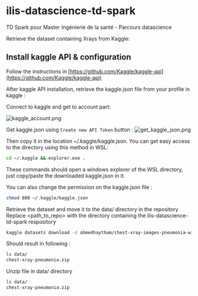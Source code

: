 # ilis-datascience-td-spark
TD Spark pour Master Ingénierie de la santé - Parcours datascience


Retrieve the dataset containing Xrays from Kaggle:

## Install kaggle API & configuration
Follow the instructions in [https://github.com/Kaggle/kaggle-api](https://github.com/Kaggle/kaggle-api)

After kaggle API installation, retrieve the kaggle.json file from your profile in kaggle :

Connect to kaggle and get to account part:

![kaggle_account.png](../assets/kaggle_account.png?raw=true)

Get kaggle.json using `Create new API Token` button :
![get_kaggle_json.png](../assets/get_kaggle_json.png?raw=true)

Then copy it in the location ~/.kaggle/kaggle.json. You can get easy access to the directory using this method in WSL:


```bash
cd ~/.kaggle && explorer.exe .
```

These commands should open a windows explorer of the WSL directory, just copy/paste the downloaded kaggle.json in it.

You can also change the permission on the kaggle.json file :

```bash
chmod 600 ~/.kaggle/kaggle.json
```

Retrieve the dataset and move it to the data/ directory in the repository
Replace <path_to_repo> with the directory containing the ilis-datascience-td-spark respository

```bash
kaggle datasets download -d ahmedhaytham/chest-xray-images-pneumonia-with-new-class -p  <path_to_repo>/ilis-datascience-td-spark/data
```


Should result in following : 
```bash
ls data/
chest-xray-pneumonia.zip
```

Unzip file in data/ directory
```bash
ls data/
chest-xray-pneumonia.zip
```
